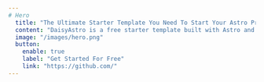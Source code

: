 ```yaml
---
# Hero
  title: "The Ultimate Starter Template You Need To Start Your Astro Project"
  content: "DaisyAstro is a free starter template built with Astro and Daisy, providing everything you need to jumpstart your Astro project and save valuable time."
  image: "/images/hero.png"
  button:
    enable: true
    label: "Get Started For Free"
    link: "https://github.com/"
---
```

